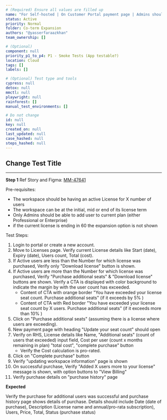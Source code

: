 ```yaml
---
# (Required) Ensure all values are filled up
name: "For Self-hosted | On Customer Portal payment page | Admins should be able to purchase additional seats for existing license"
status: Active
priority: Normal
folder: Co-term Expansion
authors: "@yasserfaraazkhan"
team_ownership: []

# (Optional)
component: null
priority_p1_to_p4: P1 - Smoke Tests (App testable?)
location: Cloud
tags: []
labels: []

# (Optional) Test type and tools
cypress: null
detox: null
mmctl: null
playwright: null
rainforest: []
manual_test_environments: []

# Do not change
id: null
key: null
created_on: null
last_updated: null
case_hashed: null
steps_hashed: null
---
```


## Change Test Title

---

**Step 1**
Ref Story and Figma: [MM-47641](https://mattermost.atlassian.net/browse/MM-47641)

Pre-requisites:

- The workspace should be having an active License for X number of users
- The workspace can be at the initial, mid or end of its license term
- Only Admins should be able to add user to current plan (either Professional or Enterprise)
- if the current license is ending in 60 the expansion option is not shown

Test Steps:

1. Login to portal or create a new account.
2. Move to Licenses page. Verify current License details like Start (date), Expiry (date), Users count, Total (cost).
3. If Active users are less than the Number for which license was purchased, Verify only "Download license" button is shown.
4. If Active users are more than the Number for which license was purchased, Verify "Purchase additional seats" & "Download license" buttons are shown.
   Verify a CTA is displayed with color background to indicate the margin by with the user count has exceeded.
   - Content of CTA with orange border "You have exceeded your license seat count. Purchase additional seats" (if it exceeds by 5% )
   - Content of CTA with Red border "You have exceeded your license seat count by X users. Purchase additional seats" (if it exceeds more than 10% )
5. Click on "Purchase additional seats" (assuming there is a license where users are exceeding).
6. New payment page with heading "Update your seat count" should open
7. Verify on RHS, License details like Name, "Additional seats" (count of users that exceeded) input field, Cost per user (count x months remaining in plan) "total cost", "complete purchase" button
   - Verify the Cost calculation is pro-rated.
8. Click on "Complete purchase" button
9. Verify "updating workspace information" page is shown
10. On successful purchase, Verify "Added X users more to your license" message is shown, with option buttons to "View Billing"
11. Verify purchase details on "purchase history" page 

**Expected**

Verify the purchase for additional users was successful and purchase history page shows details of purchase.
Details should include Date (date of purchase), Description (License name and annual/pro-rata subscription), Users, Price, Total, Status (purchase status) 